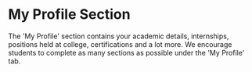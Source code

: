 # My Profile Section

The 'My Profile' section contains your academic details, internships, positions held at college, certifications and a lot more. We encourage students to complete as many sections as possible under the 'My Profile' tab. 



